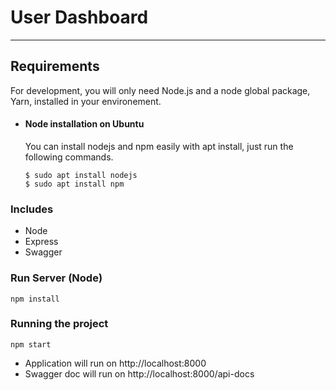 # User Dashboard

---

## Requirements

For development, you will only need Node.js and a node global package, Yarn, installed in your environement.

- #### Node installation on Ubuntu

  You can install nodejs and npm easily with apt install, just run the following commands.

      $ sudo apt install nodejs
      $ sudo apt install npm

### Includes

- Node
- Express
- Swagger

### Run Server (Node)

    npm install

### Running the project

    npm start

- Application will run on http://localhost:8000
- Swagger doc will run on http://localhost:8000/api-docs
